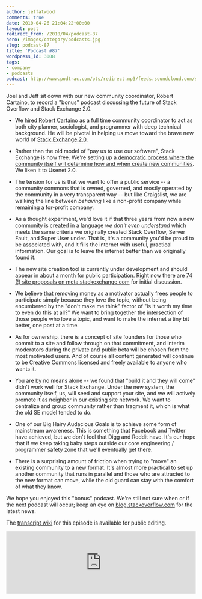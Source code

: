 ```yaml
---
author: jeffatwood
comments: true
date: 2010-04-26 21:04:22+00:00
layout: post
redirect_from: /2010/04/podcast-87
hero: /images/category/podcasts.jpg
slug: podcast-87
title: 'Podcast #87'
wordpress_id: 3008
tags:
- company
- podcasts
podcast: http://www.podtrac.com/pts/redirect.mp3/feeds.soundcloud.com/stream/14106780-stack-exchange-stack-exchange-podcast-1.mp3
---
```


Joel and Jeff sit down with our new community coordinator, Robert Cartaino, to record a "bonus" podcast discussing the future of Stack Overflow and Stack Exchange 2.0.



	
  * We [hired Robert Cartaino](http://blog.stackoverflow.com/2010/04/welcome-stack-overflow-valued-associate-00005/) as a full time community coordinator to act as both city planner, sociologist, and programmer with deep technical background. He will be pivotal in helping us move toward the brave new world of [Stack Exchange 2.0](http://blog.stackexchange.com/post/518474918/stack-exchange-2-0).

	
  * Rather than the old model of "pay us to use our software", Stack Exchange is now free. We're setting up a[ democratic process where the community itself will determine how and when create new communities](http://blog.stackexchange.com/post/518474918/stack-exchange-2-0). We liken it to Usenet 2.0.

	
  * The tension for us is that we want to offer a public service -- a community commons that is owned, governed, and mostly operated by the community in a very transparent way -- but like Craigslist, we are walking the line between _behaving_ like a non-profit company while remaining a for-profit company.

	
  * As a thought experiment, we'd love it if that three years from now a new community is created in a language _we don't even understand_ which meets the same criteria we originally created Stack Overflow, Server Fault, and Super User under. That is, it's a community you'd be proud to be associated with, and it fills the internet with useful, practical information. Our goal is to leave the internet better than we originally found it.

	
  * The new site creation tool is currently under development and should appear in about a month for public participation. Right now there are [74 (!) site proposals on meta.stackexchange.com](http://meta.stackexchange.com/questions/tagged/site-proposal) for initial discussion.

	
  * We believe that removing money as a motivator actually frees people to participate simply because they love the topic, without being encumbered by the "don't make me think" factor of "is it worth my time to even do this at all?" We want to bring together the intersection of those people who love a topic, and want to make the internet a tiny bit better, one post at a time.

	
  * As for ownership, there is a concept of site founders for those who commit to a site and follow through on that commitment, and interim moderators during the private and public beta will be chosen from the most motivated users. And of course all content generated will continue to be Creative Commons licensed and freely available to anyone who wants it.

	
  * You are by no means alone -- we found that "build it and they will come" didn't work well for Stack Exchange. Under the new system, the community itself, us, will seed and support your site, and we will actively promote it as neighbor in our existing site network. We want to centralize and group community rather than fragment it, which is what the old SE model tended to do.

	
  * One of our Big Hairy Audacious Goals is to achieve some form of mainstream awareness. This is something that Facebook and Twitter have achieved, but we don't feel that Digg and Reddit have. It's our hope that if we keep taking baby steps outside our core engineering / programmer safety zone that we'll eventually get there.

	
  * There is a surprising amount of friction when trying to "move" an existing community to a new format. It's almost more practical to set up another community that runs in parallel and those who are attracted to the new format can move, while the old guard can stay with the comfort of what they know.


We hope you enjoyed this "bonus" podcast. We're still not sure when or if the next podcast will occur; keep an eye on [blog.stackoverflow.com](http://blog.stackoverflow.com) for the latest news.

The [transcript wiki](https://stackoverflow.fogbugz.com/default.asp?W29204) for this episode is available for public editing.

<iframe width="100%" height="166" scrolling="no" frameborder="no" src="https://w.soundcloud.com/player/?url=https%3A//api.soundcloud.com/tracks/14106780&amp;color=ff5500&amp;auto_play=false&amp;hide_related=false&amp;show_comments=true&amp;show_user=true&amp;show_reposts=false"></iframe>
